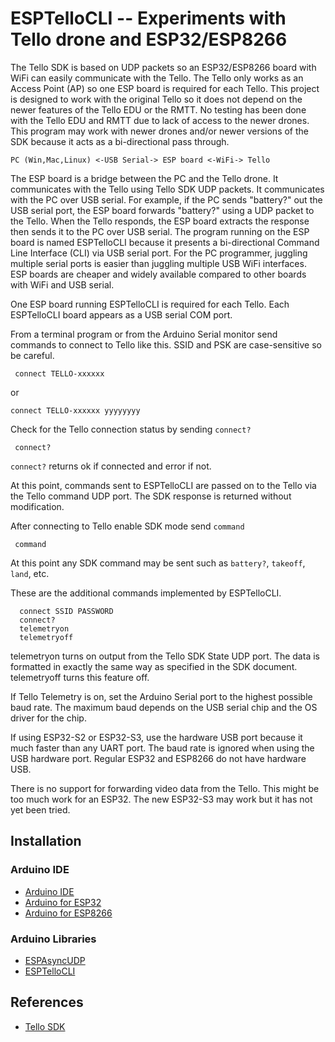 # ESPTelloCLI -- Experiments with Tello drone and ESP32/ESP8266

The Tello SDK is based on UDP packets so an ESP32/ESP8266 board with WiFi can
easily communicate with the Tello. The Tello only works as an Access Point (AP)
so one ESP board is required for each Tello. This project is designed to work
with the original Tello so it does not depend on the newer features of the
Tello EDU or the RMTT. No testing has been done with the Tello EDU and RMTT due
to lack of access to the newer drones. This program may work with newer drones
and/or newer versions of the SDK because it acts as a bi-directional pass
through.

```
PC (Win,Mac,Linux) <-USB Serial-> ESP board <-WiFi-> Tello
```

The ESP board is a bridge between the PC and the Tello drone. It communicates
with the Tello using Tello SDK UDP packets. It communicates with the PC over
USB serial. For example, if the PC sends "battery?" out the USB serial port,
the ESP board forwards "battery?" using a UDP packet to the Tello. When the
Tello responds, the ESP board extracts the response then sends it to the PC
over USB serial. The program running on the ESP board is named ESPTelloCLI
because it presents a bi-directional Command Line Interface (CLI) via USB
serial port. For the PC programmer, juggling multiple serial ports is easier
than juggling multiple USB WiFi interfaces. ESP boards are cheaper and widely
available compared to other boards with WiFi and USB serial.

One ESP board running ESPTelloCLI is required for each Tello. Each ESPTelloCLI board
appears as a USB serial COM port.

From a terminal program or from the Arduino Serial monitor send commands
to connect to Tello like this. SSID and PSK are case-sensitive so be careful.
```
 connect TELLO-xxxxxx
```
 or
```
connect TELLO-xxxxxx yyyyyyyy
```

Check for the Tello connection status by sending `connect?`
```
 connect?
```

`connect?` returns ok if connected and error if not.

At this point, commands sent to ESPTelloCLI are passed on to the Tello via
the Tello command UDP port. The SDK response is returned without modification.

After connecting to Tello enable SDK mode send `command`

```
 command
```

At this point any SDK command may be sent such as `battery?`,
`takeoff`, `land`, etc.

These are the additional commands implemented by ESPTelloCLI.
```
  connect SSID PASSWORD
  connect?
  telemetryon
  telemetryoff
```

telemetryon turns on output from the Tello SDK State UDP port. The data is
formatted in exactly the same way as specified in the SDK document.
telemetryoff turns this feature off.

If Tello Telemetry is on, set the Arduino Serial port to the highest possible
baud rate. The maximum baud depends on the USB serial chip and the OS driver
for the chip.

If using ESP32-S2 or ESP32-S3, use the hardware USB port because it much faster
than any UART port. The baud rate is ignored when using the USB hardware port.
Regular ESP32 and ESP8266 do not have hardware USB.

There is no support for forwarding video data from the Tello. This might be too
much work for an ESP32. The new ESP32-S3 may work but it has not yet been
tried.

## Installation

### Arduino IDE

* [Arduino IDE](https://www.arduino.cc/en/software)
* [Arduino for ESP32](https://github.com/espressif/arduino-esp32)
* [Arduino for ESP8266](https://github.com/esp8266/Arduino)

### Arduino Libraries

* [ESPAsyncUDP](https://github.com/me-no-dev/ESPAsyncUDP)
* [ESPTelloCLI](https://github.com/touchgadget/ESPtelloCLI)

## References

* [Tello SDK](https://www.ryzerobotics.com/tello/downloads)
